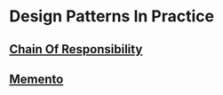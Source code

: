 # Design Patterns In Practice

## [Chain Of Responsibility](./ChainOfResponsibility/)
## [Memento](./Memento/)